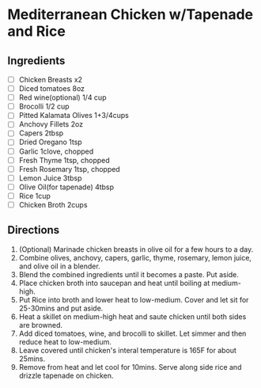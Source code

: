 # Mediterranean Chicken w/Tapenade and Rice

## Ingredients

- [ ] Chicken Breasts x2
- [ ] Diced tomatoes 8oz
- [ ] Red wine(optional) 1/4 cup
- [ ] Brocolli 1/2 cup
- [ ] Pitted Kalamata Olives 1+3/4cups
- [ ] Anchovy Fillets 2oz
- [ ] Capers 2tbsp
- [ ] Dried Oregano 1tsp
- [ ] Garlic 1clove, chopped
- [ ] Fresh Thyme 1tsp, chopped
- [ ] Fresh Rosemary 1tsp, chopped
- [ ] Lemon Juice 3tbsp
- [ ] Olive Oil(for tapenade) 4tbsp
- [ ] Rice 1cup
- [ ] Chicken Broth 2cups

## Directions

1. (Optional) Marinade chicken breasts in olive oil for a few hours to a day.
2. Combine olives, anchovy, capers, garlic, thyme, rosemary, lemon juice, and olive oil in a blender.
3. Blend the combined ingredients until it becomes a paste. Put aside.
4. Place chicken broth into saucepan and heat until boiling at medium-high.
5. Put Rice into broth and lower heat to low-medium. Cover and let sit for 25-30mins and put aside.
6. Heat a skillet on medium-high heat and saute chicken until both sides are browned.
7. Add diced tomatoes, wine, and brocolli to skillet. Let simmer and then reduce heat to low-medium.
8. Leave covered until chicken's interal temperature is 165F for about 25mins.
9. Remove from heat and let cool for 10mins. Serve along side rice and drizzle tapenade on chicken.
